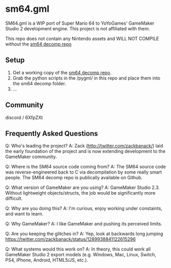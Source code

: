 # sm64.gml
SM64.gml is a WIP port of Super Mario 64 to YoYoGames' GameMaker Studio 2 development engine. This project is not affiliated with them.

This repo does not contain any Nintendo assets and WILL NOT COMPILE without the [sm64 decomp repo](https://github.com/n64decomp/sm64)

## Setup
1. Get a working copy of the [sm64 decomp repo](https://github.com/n64decomp/sm64).
2. Grab the python scripts in the /pygml/ in this repo and place them into the sm64 decomp folder.
3. ...

## Community
discord / 6XfpZXt

## Frequently Asked Questions
Q: Who's leading the project?
A: Zack (http://twitter.com/zackbanack/) laid the early foundation of the project and is now extending development to the GameMaker community.

Q: Where is the SM64 source code coming from?
A: The SM64 source code was reverse-engineered back to C via decompilation by some really smart people. The SM64 decomp repo is publically available on Github.

Q: What version of GameMaker are you using?
A: GameMaker Studio 2.3. Without lightweight objects/structs, the job would be significantly more difficult.

Q: Why are you doing this?
A: I'm curious, enjoy working under constaints, and want to learn.

Q: Why GameMaker?
A: I like GameMaker and pushing its perceived limits.

Q: Are you keeping the glitches in?
A: Yep, look at backwards long jumping https://twitter.com/zackbanack/status/1289938841122615296

Q: What systems would this work on?
A: In theory, this could work all GameMaker Studio 2 export models (e.g. Windows, Mac, Linux, Switch, PS4, iPhone, Android, HTML5/JS, etc.).
